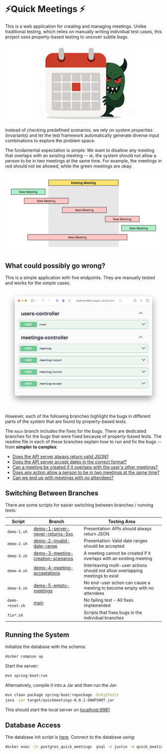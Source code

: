 # ⚡Quick Meetings ⚡

This is a web application for creating and managing meetings.
Unlike traditional testing, which relies on manually writing individual test cases, this project
uses property-based testing to uncover subtle bugs.

<p align="center">
<img src="src/test/resources/bug.png" width="600">
</p>

Instead of checking predefined scenarios, we
rely on system properties (invariants) and let the test framework automatically generate diverse
input combinations to explore the problem space.

The fundamental expectation is simple: We want to disallow any meeting that overlaps with an
existing meeting -- ie, the system should not allow a person to be in two meetings at the same time.
For example, the meetings in red should not be allowed, while the green meetings are okay:

<p align="center">
<img src="src/test/resources/overlap_cases.jpg" width="600">
</p>

## What could possibly go wrong?

This is a simple application with five endpoints. They are manually tested and works for the simple
cases.

<p align="center">
<img src="src/test/resources/swagger.png" width="600">
</p>

However, each of the following branches highlight the bugs in different parts of the system that are
found by
property-based tests.

The `main` branch includes the fixes for the bugs. There are dedicated branches for the bugs that
were fixed because of property-based tests. The readme file in each of these branches explain how to
run and fix the
bugs -- from **simpler to complex**:

- [Does the API server always return valid JSON?](https://github.com/mourjo/quick-meetings/tree/demo-1-server-never-returns-5xx)
- [Does the API server accept dates in the correct format?](https://github.com/mourjo/quick-meetings/tree/demo-2-invalid-date-range)
- [Can a meeting be created if it overlaps with the user's other meetings?](https://github.com/mourjo/quick-meetings/tree/demo-3-meeting-creation-scenarios)
- [Does any action allow a person to be in two meetings at the same time?](https://github.com/mourjo/quick-meetings/tree/demo-4-meeting-acceptations)
- [Can we end up with meetings with no attendees?](https://github.com/mourjo/quick-meetings/tree/demo-5-empty-meetings)

## Switching Between Branches

There are some scripts for easier switching between branches / running tests:

| Script          | Branch                                                                                                               | Testing Area                                                                   |
|-----------------|----------------------------------------------------------------------------------------------------------------------|--------------------------------------------------------------------------------|
| `demo-1.sh`     | [demo-1-server-never-returns-5xx](https://github.com/mourjo/quick-meetings/tree/demo-1-server-never-returns-5xx)     | Presentation: APIs should always return JSON                                   |
| `demo-2.sh`     | [demo-2-invalid-date-range](https://github.com/mourjo/quick-meetings/tree/demo-2-invalid-date-range)                 | Presentation: Valid date ranges should be accepted                             |
| `demo-3.sh`     | [demo-3-meeting-creation-scenarios](https://github.com/mourjo/quick-meetings/tree/demo-3-meeting-creation-scenarios) | A meeting cannot be created if it overlaps with an existing meeting            |
| `demo-4.sh`     | [demo-4-meeting-acceptations](https://github.com/mourjo/quick-meetings/tree/demo-4-meeting-acceptations)             | Interleaving multi-user actions should not allow overlapping meetings to exist |
| `demo-5.sh`     | [demo-5-empty-meetings](https://github.com/mourjo/quick-meetings/tree/demo-5-empty-meetings)                         | No end-user action can cause a meeting to become empty with no attendees       |
| `demo-reset.sh` | [main](https://github.com/mourjo/quick-meetings/)                                                                    | No failing test - All fixes implemented                                        |
| `fix*.sh`       |                                                                                                                      | Scripts that fixes bugs in the individual branches                             |

## Running the System

Initialize the database with the schema:

```bash
docker compose up
```

Start the server:

```bash
mvn spring-boot:run 
```

Alternatively, compile it into a Jar and then run the Jar:

```bash
mvn clean package spring-boot:repackage -DskipTests 
java -jar target/quickmeetings-0.0.1-SNAPSHOT.jar
```

This should start the local server
on [localhost:9981](http://localhost:9981/swagger-ui/index.html#/)

## Database Access

The database init script
is [here](https://github.com/mourjo/quick-meetings/blob/main/src/test/resources/init.sql). Connect
to the database using:

```bash
docker exec -it postgres_quick_meetings  psql -U justin -d quick_meetings_test_db
```
